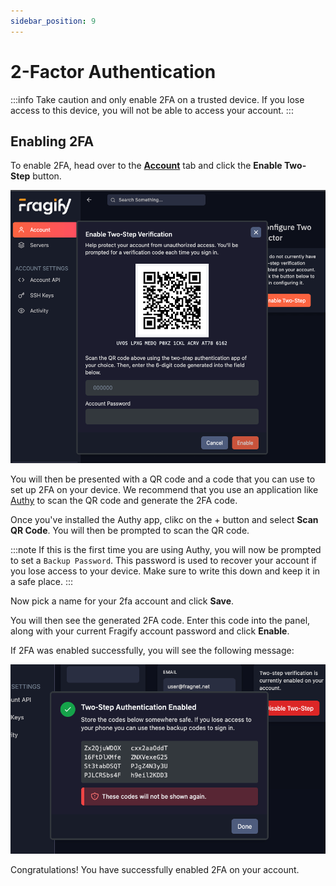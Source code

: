 ```yaml
---
sidebar_position: 9
---
```


# 2-Factor Authentication

:::info
Take caution and only enable 2FA on a trusted device. If you lose access to this device, you will not be able to access your account.
:::

## Enabling 2FA

To enable 2FA, head over to the [**Account**](https://beta.fragify.net/account) tab and click the **Enable Two-Step** button.

![2FA Prompt](images/2fa-prompt.png)

You will then be presented with a QR code and a code that you can use to set up 2FA on your device. We recommend that you use an application like [Authy](https://authy.com/) to scan the QR code and generate the 2FA code.

Once you've installed the Authy app, clikc on the + button and select **Scan QR Code**. You will then be prompted to scan the QR code.

:::note
If this is the first time you are using Authy, you will now be prompted to set a `Backup Password`. This password is used to recover your account if you lose access to your device. Make sure to write this down and keep it in a safe place.
:::

Now pick a name for your 2fa account and click **Save**.

You will then see the generated 2FA code. Enter this code into the panel, along with your current Fragify account password and click **Enable**.

If 2FA was enabled successfully, you will see the following message:

![2FA Enabled](images/2fa-enabled.png)

Congratulations! You have successfully enabled 2FA on your account.